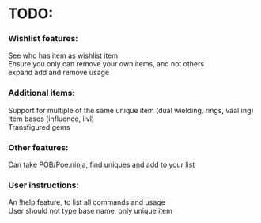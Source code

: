# TODO:

### Wishlist features:

See who has item as wishlist item  
Ensure you only can remove your own items, and not others  
expand add and remove usage  

### Additional items:

Support for multiple of the same unique item (dual wielding, rings, vaal'ing)  
Item bases (influence, ilvl)  
Transfigured gems

### Other features:

Can take POB/Poe.ninja, find uniques and add to your list

### User instructions:
An !help feature, to list all commands and usage  
User should not type base name, only unique item  
